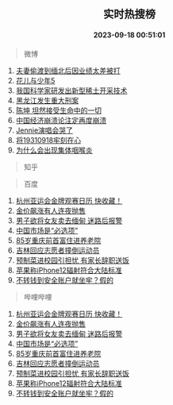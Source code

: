<div align="center"><h2>实时热搜榜</h2><h4>2023-09-18 00:51:01</h4></div>

> 微博  

1. [夫妻偷渡到缅北后因业绩太差被打](https://s.weibo.com/weibo?q=%23%E5%A4%AB%E5%A6%BB%E5%81%B7%E6%B8%A1%E5%88%B0%E7%BC%85%E5%8C%97%E5%90%8E%E5%9B%A0%E4%B8%9A%E7%BB%A9%E5%A4%AA%E5%B7%AE%E8%A2%AB%E6%89%93%23&t=31&band_rank=1&Refer=top)<br />
2. [花儿与少年5](https://s.weibo.com/weibo?q=%E8%8A%B1%E5%84%BF%E4%B8%8E%E5%B0%91%E5%B9%B45&t=31&band_rank=2&Refer=top)<br />
3. [我国科学家研发出新型稀土开采技术](https://s.weibo.com/weibo?q=%23%E6%88%91%E5%9B%BD%E7%A7%91%E5%AD%A6%E5%AE%B6%E7%A0%94%E5%8F%91%E5%87%BA%E6%96%B0%E5%9E%8B%E7%A8%80%E5%9C%9F%E5%BC%80%E9%87%87%E6%8A%80%E6%9C%AF%23&t=31&band_rank=3&Refer=top)<br />
4. [黑龙江发生重大刑案](https://s.weibo.com/weibo?q=%23%E9%BB%91%E9%BE%99%E6%B1%9F%E5%8F%91%E7%94%9F%E9%87%8D%E5%A4%A7%E5%88%91%E6%A1%88%23&t=31&band_rank=4&Refer=top)<br />
5. [陈坤 坦然接受生命中的一切](https://s.weibo.com/weibo?q=%E9%99%88%E5%9D%A4%20%E5%9D%A6%E7%84%B6%E6%8E%A5%E5%8F%97%E7%94%9F%E5%91%BD%E4%B8%AD%E7%9A%84%E4%B8%80%E5%88%87&t=31&band_rank=5&Refer=top)<br />
6. [中国经济崩溃论注定再度崩溃](https://s.weibo.com/weibo?q=%23%E4%B8%AD%E5%9B%BD%E7%BB%8F%E6%B5%8E%E5%B4%A9%E6%BA%83%E8%AE%BA%E6%B3%A8%E5%AE%9A%E5%86%8D%E5%BA%A6%E5%B4%A9%E6%BA%83%23&t=31&band_rank=6&Refer=top)<br />
7. [Jennie演唱会哭了](https://s.weibo.com/weibo?q=%23Jennie%E6%BC%94%E5%94%B1%E4%BC%9A%E5%93%AD%E4%BA%86%23&t=31&band_rank=7&Refer=top)<br />
8. [将19310918牢刻在心](https://s.weibo.com/weibo?q=%23%E5%B0%8619310918%E7%89%A2%E5%88%BB%E5%9C%A8%E5%BF%83%23&t=31&band_rank=8&Refer=top)<br />
9. [为什么会出现集体咽喉炎](https://s.weibo.com/weibo?q=%23%E4%B8%BA%E4%BB%80%E4%B9%88%E4%BC%9A%E5%87%BA%E7%8E%B0%E9%9B%86%E4%BD%93%E5%92%BD%E5%96%89%E7%82%8E%23&t=31&band_rank=9&Refer=top)<br />

> 知乎  


> 百度  

1. [杭州亚运会金牌观赛日历 快收藏！](https://www.baidu.com/s?wd=%E6%9D%AD%E5%B7%9E%E4%BA%9A%E8%BF%90%E4%BC%9A%E9%87%91%E7%89%8C%E8%A7%82%E8%B5%9B%E6%97%A5%E5%8E%86+%E5%BF%AB%E6%94%B6%E8%97%8F%EF%BC%81&sa=fyb_news&rsv_dl=fyb_news)<br />
2. [金价飙涨有人连夜抛售](https://www.baidu.com/s?wd=%E9%87%91%E4%BB%B7%E9%A3%99%E6%B6%A8%E6%9C%89%E4%BA%BA%E8%BF%9E%E5%A4%9C%E6%8A%9B%E5%94%AE&sa=fyb_news&rsv_dl=fyb_news)<br />
3. [男子欲将女友卖去缅甸 迷路后报警](https://www.baidu.com/s?wd=%E7%94%B7%E5%AD%90%E6%AC%B2%E5%B0%86%E5%A5%B3%E5%8F%8B%E5%8D%96%E5%8E%BB%E7%BC%85%E7%94%B8+%E8%BF%B7%E8%B7%AF%E5%90%8E%E6%8A%A5%E8%AD%A6&sa=fyb_news&rsv_dl=fyb_news)<br />
4. [中国市场是“必选项”](https://www.baidu.com/s?wd=%E4%B8%AD%E5%9B%BD%E5%B8%82%E5%9C%BA%E6%98%AF%E2%80%9C%E5%BF%85%E9%80%89%E9%A1%B9%E2%80%9D&sa=fyb_news&rsv_dl=fyb_news)<br />
5. [85岁重庆前首富住进养老院](https://www.baidu.com/s?wd=85%E5%B2%81%E9%87%8D%E5%BA%86%E5%89%8D%E9%A6%96%E5%AF%8C%E4%BD%8F%E8%BF%9B%E5%85%BB%E8%80%81%E9%99%A2&sa=fyb_news&rsv_dl=fyb_news)<br />
6. [吉林回应志愿者撞倒运动员](https://www.baidu.com/s?wd=%E5%90%89%E6%9E%97%E5%9B%9E%E5%BA%94%E5%BF%97%E6%84%BF%E8%80%85%E6%92%9E%E5%80%92%E8%BF%90%E5%8A%A8%E5%91%98&sa=fyb_news&rsv_dl=fyb_news)<br />
7. [预制菜进校园引担忧 有家长辞职送饭](https://www.baidu.com/s?wd=%E9%A2%84%E5%88%B6%E8%8F%9C%E8%BF%9B%E6%A0%A1%E5%9B%AD%E5%BC%95%E6%8B%85%E5%BF%A7+%E6%9C%89%E5%AE%B6%E9%95%BF%E8%BE%9E%E8%81%8C%E9%80%81%E9%A5%AD&sa=fyb_news&rsv_dl=fyb_news)<br />
8. [苹果称iPhone12辐射符合大陆标准](https://www.baidu.com/s?wd=%E8%8B%B9%E6%9E%9C%E7%A7%B0iPhone12%E8%BE%90%E5%B0%84%E7%AC%A6%E5%90%88%E5%A4%A7%E9%99%86%E6%A0%87%E5%87%86&sa=fyb_news&rsv_dl=fyb_news)<br />
9. [不转钱到安全账户就坐牢？假的](https://www.baidu.com/s?wd=%E4%B8%8D%E8%BD%AC%E9%92%B1%E5%88%B0%E5%AE%89%E5%85%A8%E8%B4%A6%E6%88%B7%E5%B0%B1%E5%9D%90%E7%89%A2%EF%BC%9F%E5%81%87%E7%9A%84&sa=fyb_news&rsv_dl=fyb_news)<br />

> 哔哩哔哩  

1. [杭州亚运会金牌观赛日历 快收藏！](https://www.baidu.com/s?wd=%E6%9D%AD%E5%B7%9E%E4%BA%9A%E8%BF%90%E4%BC%9A%E9%87%91%E7%89%8C%E8%A7%82%E8%B5%9B%E6%97%A5%E5%8E%86+%E5%BF%AB%E6%94%B6%E8%97%8F%EF%BC%81&sa=fyb_news&rsv_dl=fyb_news)<br />
2. [金价飙涨有人连夜抛售](https://www.baidu.com/s?wd=%E9%87%91%E4%BB%B7%E9%A3%99%E6%B6%A8%E6%9C%89%E4%BA%BA%E8%BF%9E%E5%A4%9C%E6%8A%9B%E5%94%AE&sa=fyb_news&rsv_dl=fyb_news)<br />
3. [男子欲将女友卖去缅甸 迷路后报警](https://www.baidu.com/s?wd=%E7%94%B7%E5%AD%90%E6%AC%B2%E5%B0%86%E5%A5%B3%E5%8F%8B%E5%8D%96%E5%8E%BB%E7%BC%85%E7%94%B8+%E8%BF%B7%E8%B7%AF%E5%90%8E%E6%8A%A5%E8%AD%A6&sa=fyb_news&rsv_dl=fyb_news)<br />
4. [中国市场是“必选项”](https://www.baidu.com/s?wd=%E4%B8%AD%E5%9B%BD%E5%B8%82%E5%9C%BA%E6%98%AF%E2%80%9C%E5%BF%85%E9%80%89%E9%A1%B9%E2%80%9D&sa=fyb_news&rsv_dl=fyb_news)<br />
5. [85岁重庆前首富住进养老院](https://www.baidu.com/s?wd=85%E5%B2%81%E9%87%8D%E5%BA%86%E5%89%8D%E9%A6%96%E5%AF%8C%E4%BD%8F%E8%BF%9B%E5%85%BB%E8%80%81%E9%99%A2&sa=fyb_news&rsv_dl=fyb_news)<br />
6. [吉林回应志愿者撞倒运动员](https://www.baidu.com/s?wd=%E5%90%89%E6%9E%97%E5%9B%9E%E5%BA%94%E5%BF%97%E6%84%BF%E8%80%85%E6%92%9E%E5%80%92%E8%BF%90%E5%8A%A8%E5%91%98&sa=fyb_news&rsv_dl=fyb_news)<br />
7. [预制菜进校园引担忧 有家长辞职送饭](https://www.baidu.com/s?wd=%E9%A2%84%E5%88%B6%E8%8F%9C%E8%BF%9B%E6%A0%A1%E5%9B%AD%E5%BC%95%E6%8B%85%E5%BF%A7+%E6%9C%89%E5%AE%B6%E9%95%BF%E8%BE%9E%E8%81%8C%E9%80%81%E9%A5%AD&sa=fyb_news&rsv_dl=fyb_news)<br />
8. [苹果称iPhone12辐射符合大陆标准](https://www.baidu.com/s?wd=%E8%8B%B9%E6%9E%9C%E7%A7%B0iPhone12%E8%BE%90%E5%B0%84%E7%AC%A6%E5%90%88%E5%A4%A7%E9%99%86%E6%A0%87%E5%87%86&sa=fyb_news&rsv_dl=fyb_news)<br />
9. [不转钱到安全账户就坐牢？假的](https://www.baidu.com/s?wd=%E4%B8%8D%E8%BD%AC%E9%92%B1%E5%88%B0%E5%AE%89%E5%85%A8%E8%B4%A6%E6%88%B7%E5%B0%B1%E5%9D%90%E7%89%A2%EF%BC%9F%E5%81%87%E7%9A%84&sa=fyb_news&rsv_dl=fyb_news)<br />
